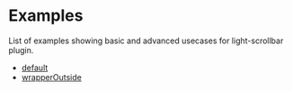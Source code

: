 # Examples

List of examples showing basic and advanced usecases for light-scrollbar plugin.

* [default](/examples/default)
* [wrapperOutside](/examples/wrapperOutside)
